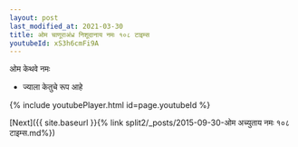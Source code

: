 ```yaml
---
layout: post
last_modified_at: 2021-03-30
title: ओम चाणूराअंध्र निशूदानाय नमः १०८ टाइम्स
youtubeId: xS3h6cmFi9A
---
```

 
 
 ओम केथवे नमः  
 
 -  ज्याला केतुचे रूप आहे 
 
  
 
  
 
 
 
 
 
 


{% include youtubePlayer.html id=page.youtubeId %}
 
[Next]({{ site.baseurl }}{% link  split2/_posts/2015-09-30-ओम अच्युताय नमः  १०८ टाइम्स.md%})
 
